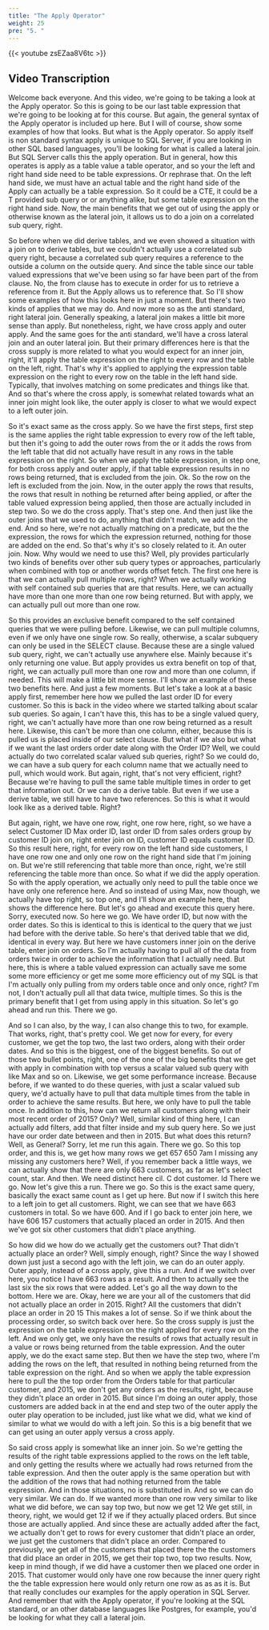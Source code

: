 ```yaml
---
title: "The Apply Operator"
weight: 25
pre: "5. "
---
```


{{< youtube zsEZaa8V6tc >}}

## Video Transcription

Welcome back everyone. And this video, we're going to be taking a look at the Apply operator. So this is going to be our last table expression that we're going to be looking at for this course. But again, the general syntax of the Apply operator is included up here. But I will of course, show some examples of how that looks. But what is the Apply operator. So apply itself is non standard syntax apply is unique to SQL Server, if you are looking in other SQL based languages, you'll be looking for what is called a lateral join. But SQL Server calls this the apply operation. But in general, how this operates is apply as a table value a table operator, and so your the left and right hand side need to be table expressions. Or rephrase that. On the left hand side, we must have an actual table and the right hand side of the Apply can actually be a table expression. So it could be a CTE, it could be a T provided sub query or or anything alike, but some table expression on the right hand side. Now, the main benefits that we get out of using the apply or otherwise known as the lateral join, it allows us to do a join on a correlated sub query, right. 

So before when we did derive tables, and we even showed a situation with a join on to derive tables, but we couldn't actually use a correlated sub query right, because a correlated sub query requires a reference to the outside a column on the outside query. And since the table since our table valued expressions that we've been using so far have been part of the from clause. No, the from clause has to execute in order for us to retrieve a reference from it. But the Apply allows us to reference that. So I'll show some examples of how this looks here in just a moment. But there's two kinds of applies that we may do. And now more so as the anti standard, right lateral join. Generally speaking, a lateral join makes a little bit more sense than apply. But nonetheless, right, we have cross apply and outer apply. And the same goes for the anti standard, we'll have a cross lateral join and an outer lateral join. But their primary differences here is that the cross supply is more related to what you would expect for an inner join, right, it'll apply the table expression on the right to every row and the table on the left, right. That's why it's applied to applying the expression table expression on the right to every row on the table in the left hand side. Typically, that involves matching on some predicates and things like that. And so that's where the cross apply, is somewhat related towards what an inner join might look like, the outer apply is closer to what we would expect to a left outer join. 

So it's exact same as the cross apply. So we have the first steps, first step is the same applies the right table expression to every row of the left table, but then it's going to add the outer rows from the or it adds the rows from the left table that did not actually have result in any rows in the table expression on the right. So when we apply the table expression, in step one, for both cross apply and outer apply, if that table expression results in no rows being returned, that is excluded from the join. Ok. So the row on the left is excluded from the join. Now, in the outer apply the rows that results, the rows that result in nothing be returned after being applied, or after the table valued expression being applied, then those are actually included in step two. So we do the cross apply. That's step one. And then just like the outer joins that we used to do, anything that didn't match, we add on the end. And so here, we're not actually matching on a predicate, but the the expression, the rows for which the expression returned, nothing for those are added on the end. So that's why it's so closely related to it. An outer join. Now. Why would we need to use this? Well, ply provides particularly two kinds of benefits over other sub query types or approaches, particularly when combined with top or another words offset fetch. The first one here is that we can actually pull multiple rows, right? When we actually working with self contained sub queries that are that results. Here, we can actually have more than one more than one row being returned. But with apply, we can actually pull out more than one row.

So this provides an exclusive benefit compared to the self contained queries that we were pulling before. Likewise, we can pull multiple columns, even if we only have one single row. So really, otherwise, a scalar subquery can only be used in the SELECT clause. Because these are a single valued sub query, right, we can't actually use anywhere else. Mainly because it's only returning one value. But apply provides us extra benefit on top of that, right, we can actually pull more than one row and more than one column, if needed. This will make a little bit more sense. I'll show an example of these two benefits here. And just a few moments. But let's take a look at a basic apply first, remember here how we pulled the last order ID for every customer. So this is back in the video where we started talking about scalar sub queries. So again, I can't have this, this has to be a single valued query, right, we can't actually have more than one row being returned as a result here. Likewise, this can't be more than one column, either, because this is pulled us is placed inside of our select clause. But what if we also but what if we want the last orders order date along with the Order ID? Well, we could actually do two correlated scalar valued sub queries, right? So we could do, we can have a sub query for each column name that we actually need to pull, which would work. But again, right, that's not very efficient, right? Because we're having to pull the same table multiple times in order to get that information out. Or we can do a derive table. But even if we use a derive table, we still have to have two references. So this is what it would look like as a derived table. Right? 

But again, right, we have one row, right, one row here, right, so we have a select Customer ID Max order ID, last order ID from sales orders group by customer ID join on, right enter join on ID, customer ID equals customer ID. So this result here, right, for every row on the left hand side customers, I have one row one and only one row on the right hand side that I'm joining on. But we're still referencing that table more than once, right, we're still referencing the table more than once. So what if we did the apply operation. So with the apply operation, we actually only need to pull the table once we have only one reference here. And so instead of using Max, now though, we actually have top right, so top one, and I'll show an example here, that shows the difference here. But let's go ahead and execute this query here. Sorry, executed now. So here we go. We have order ID, but now with the order dates. So this is identical to this is identical to the query that we just had before with the derive table. So here's that derived table that we did, identical in every way. But here we have customers inner join on the derive table, enter join on orders. So I'm actually having to pull all of the data from orders twice in order to achieve the information that I actually need. But here, this is where a table valued expression can actually save me some some more efficiency or get me some more efficiency out of my SQL is that I'm actually only pulling from my orders table once and only once, right? I'm not, I don't actually pull all that data twice, multiple times. So this is the primary benefit that I get from using apply in this situation. So let's go ahead and run this. There we go. 

And so I can also, by the way, I can also change this to two, for example. That works, right, that's pretty cool. We get now for every, for every customer, we get the top two, the last two orders, along with their order dates. And so this is the biggest, one of the biggest benefits. So out of those two bullet points, right, one of the one of the big benefits that we get with apply in combination with top versus a scalar valued sub query with like Max and so on. Likewise, we get some performance increase. Because before, if we wanted to do these queries, with just a scalar valued sub query, we'd actually have to pull that data multiple times from the table in order to achieve the same results. But here, we only have to pull the table once. In addition to this, how can we return all customers along with their most recent order of 2015? Only? Well, similar kind of thing here, I can actually add filters, add that filter inside and my sub query here. So we just have our order date between and then in 2015. But what does this return? Well, as General? Sorry, let me run this again. There we go. So this top order, and this is, we get how many rows we get 657 650 7am I missing any missing any customers here? Well, if you remember back a little ways, we can actually show that there are only 663 customers, as far as let's select count, star. And then. We need distinct here cil. C dot customer. Id There we go. Now let's give this a run. There we go. So this is the exact same query, basically the exact same count as I get up here. But now if I switch this here to a left join to get all customers. Right, we can see that we have 663 customers in total. So we have 600. And if I go back to enter join here, we have 606 157 customers that actually placed an order in 2015. And then we've got six other customers that didn't place anything. 

So how did we how do we actually get the customers out? That didn't actually place an order? Well, simply enough, right? Since the way I showed down just just a second ago with the left join, we can do an outer apply. Outer apply, instead of a cross apply, give this a run. And if we switch over here, you notice I have 663 rows as a result. And then to actually see the last six the six rows that were added. Let's go all the way down to the bottom. Here we are. Okay, here we are your all of the customers that did not actually place an order in 2015. Right? All the customers that didn't place an order in 20 15 This makes a lot of sense. So if we think about the processing order, so switch back over here. So the cross supply is just the expression on the table expression on the right applied for every row on the left. And we only get, we only have the results of rows that actually result in a value or rows being returned from the table expression. And the outer apply, we do the exact same step. But then we have the step two, where I'm adding the rows on the left, that resulted in nothing being returned from the table expression on the right. And so when we apply the table expression here to pull the the top order from the Orders table for that particular customer, and 2015, we don't get any orders as the results, right, because they didn't place an order in 2015. But since I'm doing an outer apply, those customers are added back in at the end and step two of the outer apply the outer play operation to be included, just like what we did, what we kind of similar to what we would do with a left join. So this is a big benefit that we can get using an outer apply versus a cross apply. 

So said cross apply is somewhat like an inner join. So we're getting the results of the right table expressions applied to the rows on the left table, and only getting the results where we actually had rows returned from the table expression. And then the outer apply is the same operation but with the addition of the rows that had nothing returned from the table expression. And in those situations, no is substituted in. And so we can do very similar. We can do. If we wanted more than one row very similar to like what we did before, we can say top two, but now we get 12 We get still, in theory, right, we would get 12 if we if they actually placed orders. But since those are actually applied. And since these are actually added after the fact, we actually don't get to rows for every customer that didn't place an order, we just get the customers that didn't place an order. Compared to previously, we get all of the customers that placed there the the customers that did place an order in 2015, we get their top two, top two results. Now, keep in mind though, if we did have a customer then we placed one order in 2015. That customer would only have one row because the inner query right the the table expression here would only return one row as as as it is. But that really concludes our examples for the apply operation in SQL Server. And remember that with the Apply operator, if you're looking at the SQL standard, or an other database languages like Postgres, for example, you'd be looking for what they call a lateral join.